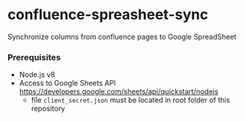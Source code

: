 # confluence-spreasheet-sync
Synchronize columns from confluence pages to Google SpreadSheet

### Prerequisites
* Node.js v8
* Access to Google Sheets API https://developers.google.com/sheets/api/quickstart/nodejs
  * file `client_secret.json` must be located in root folder of this repository
